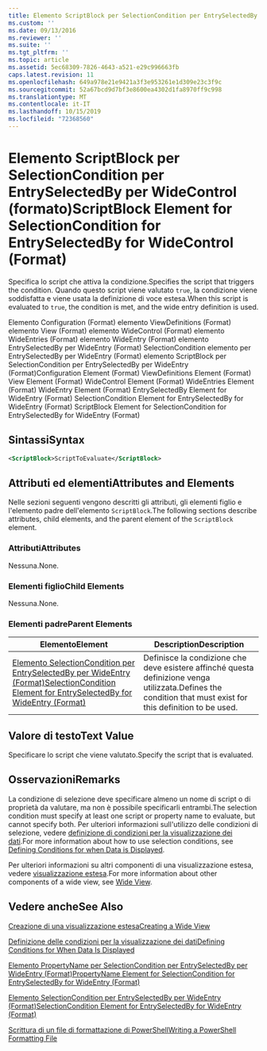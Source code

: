 ```yaml
---
title: Elemento ScriptBlock per SelectionCondition per EntrySelectedBy per WideControl (Format) | Microsoft Docs
ms.custom: ''
ms.date: 09/13/2016
ms.reviewer: ''
ms.suite: ''
ms.tgt_pltfrm: ''
ms.topic: article
ms.assetid: 5ec68309-7826-4643-a521-e29c996663fb
caps.latest.revision: 11
ms.openlocfilehash: 649a978e21e9421a3f3e953261e1d309e23c3f9c
ms.sourcegitcommit: 52a67bcd9d7bf3e8600ea4302d1fa8970ff9c998
ms.translationtype: MT
ms.contentlocale: it-IT
ms.lasthandoff: 10/15/2019
ms.locfileid: "72368560"
---
```

# <a name="scriptblock-element-for-selectioncondition-for-entryselectedby-for-widecontrol-format"></a><span data-ttu-id="f2c6b-102">Elemento ScriptBlock per SelectionCondition per EntrySelectedBy per WideControl (formato)</span><span class="sxs-lookup"><span data-stu-id="f2c6b-102">ScriptBlock Element for SelectionCondition for EntrySelectedBy for WideControl (Format)</span></span>

<span data-ttu-id="f2c6b-103">Specifica lo script che attiva la condizione.</span><span class="sxs-lookup"><span data-stu-id="f2c6b-103">Specifies the script that triggers the condition.</span></span> <span data-ttu-id="f2c6b-104">Quando questo script viene valutato `true`, la condizione viene soddisfatta e viene usata la definizione di voce estesa.</span><span class="sxs-lookup"><span data-stu-id="f2c6b-104">When this script is evaluated to `true`, the condition is met, and the wide entry definition is used.</span></span>

<span data-ttu-id="f2c6b-105">Elemento Configuration (Format) elemento ViewDefinitions (Format) elemento View (Format) elemento WideControl (Format) elemento WideEntries (Format) elemento WideEntry (Format) elemento EntrySelectedBy per WideEntry (Format) SelectionCondition elemento per EntrySelectedBy per WideEntry (Format) elemento ScriptBlock per SelectionCondition per EntrySelectedBy per WideEntry (Format)</span><span class="sxs-lookup"><span data-stu-id="f2c6b-105">Configuration Element (Format) ViewDefinitions Element (Format) View Element (Format) WideControl Element (Format) WideEntries Element (Format) WideEntry Element (Format) EntrySelectedBy Element for WideEntry (Format) SelectionCondition Element for EntrySelectedBy for WideEntry (Format) ScriptBlock Element for SelectionCondition for EntrySelectedBy for WideEntry (Format)</span></span>

## <a name="syntax"></a><span data-ttu-id="f2c6b-106">Sintassi</span><span class="sxs-lookup"><span data-stu-id="f2c6b-106">Syntax</span></span>

```xml
<ScriptBlock>ScriptToEvaluate</ScriptBlock>
```

## <a name="attributes-and-elements"></a><span data-ttu-id="f2c6b-107">Attributi ed elementi</span><span class="sxs-lookup"><span data-stu-id="f2c6b-107">Attributes and Elements</span></span>

<span data-ttu-id="f2c6b-108">Nelle sezioni seguenti vengono descritti gli attributi, gli elementi figlio e l'elemento padre dell'elemento `ScriptBlock`.</span><span class="sxs-lookup"><span data-stu-id="f2c6b-108">The following sections describe attributes, child elements, and the parent element of the `ScriptBlock` element.</span></span>

### <a name="attributes"></a><span data-ttu-id="f2c6b-109">Attributi</span><span class="sxs-lookup"><span data-stu-id="f2c6b-109">Attributes</span></span>

<span data-ttu-id="f2c6b-110">Nessuna.</span><span class="sxs-lookup"><span data-stu-id="f2c6b-110">None.</span></span>

### <a name="child-elements"></a><span data-ttu-id="f2c6b-111">Elementi figlio</span><span class="sxs-lookup"><span data-stu-id="f2c6b-111">Child Elements</span></span>

<span data-ttu-id="f2c6b-112">Nessuna.</span><span class="sxs-lookup"><span data-stu-id="f2c6b-112">None.</span></span>

### <a name="parent-elements"></a><span data-ttu-id="f2c6b-113">Elementi padre</span><span class="sxs-lookup"><span data-stu-id="f2c6b-113">Parent Elements</span></span>

|<span data-ttu-id="f2c6b-114">Elemento</span><span class="sxs-lookup"><span data-stu-id="f2c6b-114">Element</span></span>|<span data-ttu-id="f2c6b-115">Description</span><span class="sxs-lookup"><span data-stu-id="f2c6b-115">Description</span></span>|
|-------------|-----------------|
|[<span data-ttu-id="f2c6b-116">Elemento SelectionCondition per EntrySelectedBy per WideEntry (Format)</span><span class="sxs-lookup"><span data-stu-id="f2c6b-116">SelectionCondition Element for EntrySelectedBy for WideEntry (Format)</span></span>](./selectioncondition-element-for-entryselectedby-for-widecontrol-format.md)|<span data-ttu-id="f2c6b-117">Definisce la condizione che deve esistere affinché questa definizione venga utilizzata.</span><span class="sxs-lookup"><span data-stu-id="f2c6b-117">Defines the condition that must exist for this definition to be used.</span></span>|

## <a name="text-value"></a><span data-ttu-id="f2c6b-118">Valore di testo</span><span class="sxs-lookup"><span data-stu-id="f2c6b-118">Text Value</span></span>

<span data-ttu-id="f2c6b-119">Specificare lo script che viene valutato.</span><span class="sxs-lookup"><span data-stu-id="f2c6b-119">Specify the script that is evaluated.</span></span>

## <a name="remarks"></a><span data-ttu-id="f2c6b-120">Osservazioni</span><span class="sxs-lookup"><span data-stu-id="f2c6b-120">Remarks</span></span>

<span data-ttu-id="f2c6b-121">La condizione di selezione deve specificare almeno un nome di script o di proprietà da valutare, ma non è possibile specificarli entrambi.</span><span class="sxs-lookup"><span data-stu-id="f2c6b-121">The selection condition must specify at least one script or property name to evaluate, but cannot specify both.</span></span> <span data-ttu-id="f2c6b-122">Per ulteriori informazioni sull'utilizzo delle condizioni di selezione, vedere [definizione di condizioni per la visualizzazione dei dati](./defining-conditions-for-displaying-data.md).</span><span class="sxs-lookup"><span data-stu-id="f2c6b-122">For more information about how to use selection conditions, see [Defining Conditions for when Data is Displayed](./defining-conditions-for-displaying-data.md).</span></span>

<span data-ttu-id="f2c6b-123">Per ulteriori informazioni su altri componenti di una visualizzazione estesa, vedere [visualizzazione estesa](./creating-a-wide-view.md).</span><span class="sxs-lookup"><span data-stu-id="f2c6b-123">For more information about other components of a wide view, see [Wide View](./creating-a-wide-view.md).</span></span>

## <a name="see-also"></a><span data-ttu-id="f2c6b-124">Vedere anche</span><span class="sxs-lookup"><span data-stu-id="f2c6b-124">See Also</span></span>

[<span data-ttu-id="f2c6b-125">Creazione di una visualizzazione estesa</span><span class="sxs-lookup"><span data-stu-id="f2c6b-125">Creating a Wide View</span></span>](./creating-a-wide-view.md)

[<span data-ttu-id="f2c6b-126">Definizione delle condizioni per la visualizzazione dei dati</span><span class="sxs-lookup"><span data-stu-id="f2c6b-126">Defining Conditions for When Data Is Displayed</span></span>](./defining-conditions-for-displaying-data.md)

[<span data-ttu-id="f2c6b-127">Elemento PropertyName per SelectionCondition per EntrySelectedBy per WideEntry (Format)</span><span class="sxs-lookup"><span data-stu-id="f2c6b-127">PropertyName Element for SelectionCondition for EntrySelectedBy for WideEntry (Format)</span></span>](./propertyname-element-for-selectioncondition-for-entryselectedby-for-wideentry-format.md)

[<span data-ttu-id="f2c6b-128">Elemento SelectionCondition per EntrySelectedBy per WideEntry (Format)</span><span class="sxs-lookup"><span data-stu-id="f2c6b-128">SelectionCondition Element for EntrySelectedBy for WideEntry (Format)</span></span>](./selectioncondition-element-for-entryselectedby-for-widecontrol-format.md)

[<span data-ttu-id="f2c6b-129">Scrittura di un file di formattazione di PowerShell</span><span class="sxs-lookup"><span data-stu-id="f2c6b-129">Writing a PowerShell Formatting File</span></span>](./writing-a-powershell-formatting-file.md)
